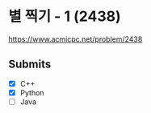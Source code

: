 # 별 찍기 - 1 (2438)

https://www.acmicpc.net/problem/2438

## Submits

- [x] C++
- [x] Python
- [ ] Java
